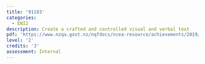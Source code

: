 ```yaml
---
title: '91103'
categories:
  - ENI2
description: Create a crafted and controlled visual and verbal text
pdf: 'https://www.nzqa.govt.nz/nqfdocs/ncea-resource/achievements/2019/as91103.pdf'
level: '2'
credits: '3'
assessment: Internal
---
```


